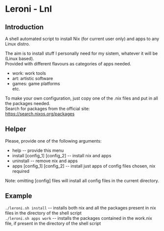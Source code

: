 # Leroni - LnI
## Introduction
A shell automated script to install Nix (for current user only) and apps to any Linux distro.

The aim is to install stuff I personally need for my sistem, whatever it will be (Linux based).  
Provided with different flavours as categories of apps needed.

- work: work tools
- art: artistic software
- games: game platforms  
etc.

To make your own configuration, just copy one of the .nix files and put in all the packages needed.  
Search for packages from the official site: https://search.nixos.org/packages 

## Helper
Please, provide one of the following arguments:
+ help -- provide this menu
+ install [config_1] [config_2] -- install nix and apps
+ uninstall -- remove nix and apps
+ apps [config_1] [config_2] -- install just apps of config files chosen, nix required

Note: omitting [config] files will install all config files in the current directory.

## Example
`./leroni.sh install` -- installs both nix and all the packages present in nix files in the directory of the shell script  
`./leroni.sh apps work` -- installs the packages contained in the work.nix file, if present in the directory of the shell script
